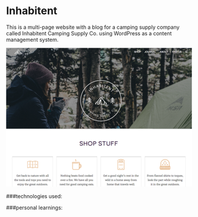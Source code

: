 # Inhabitent
This is a multi-page website with a blog for a camping supply company called Inhabitent Camping Supply Co. using WordPress as a content management system.

![alt tag](themes/inhabitent/screenshot.png)

###technologies used:

###personal learnings: 